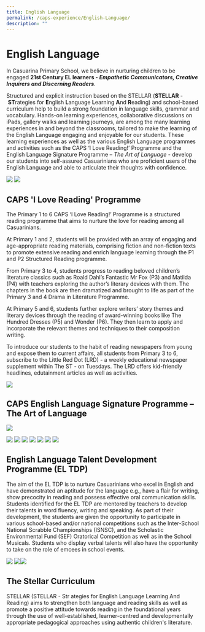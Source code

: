 ```yaml
---
title: English Language
permalink: /caps-experience/English-Language/
description: ""
---
```

English Language
================

In Casuarina Primary School, we believe in nurturing children to be engaged **21st Century EL learners - _Empathetic Communicators, Creative Inquirers and Discerning Readers_**.

  

Structured and explicit instruction based on the STELLAR (**STELLAR** \- **ST**rategies for **E**nglish **L**anguage **L**earning **A**nd **R**eading) and school-based curriculum help to build a strong foundation in language skills, grammar and vocabulary. Hands-on learning experiences, collaborative discussions on iPads, gallery walks and learning journeys, are among the many learning experiences in and beyond the classrooms, tailored to make the learning of the English Language engaging and enjoyable for our students. These learning experiences as well as the various English Language programmes and activities such as the CAPS ‘I Love Reading!’ Programme and the English Language Signature Programme – _The Art of Language_ \- develop our students into self-assured Casuarinians who are proficient users of the English Language and able to articulate their thoughts with confidence.

![](/images/Slide1.jpeg)
![](/images/Slide2.jpeg)

CAPS 'I Love Reading' Programme
-------------------------------

  

The Primary 1 to 6 CAPS ‘I Love Reading!’ Programme is a structured reading programme that aims to nurture the love for reading among all Casuarinians.  

  

At Primary 1 and 2, students will be provided with an array of engaging and age-appropriate reading materials, comprising fiction and non-fiction texts to promote extensive reading and enrich language learning through the P1 and P2 Structured Reading programme.

  

From Primary 3 to 4, students progress to reading beloved children’s literature classics such as Roald Dahl’s Fantastic Mr Fox (P3) and Matilda (P4) with teachers exploring the author’s literary devices with them. The chapters in the book are then dramatized and brought to life as part of the Primary 3 and 4 Drama in Literature Programme.

  

At Primary 5 and 6, students further explore writers’ story themes and literary devices through the reading of award-winning books like The Hundred Dresses (P5) and Wonder (P6). They then learn to apply and incorporate the relevant themes and techniques to their composition writing.

  

To introduce our students to the habit of reading newspapers from young and expose them to current affairs, all students from Primary 3 to 6, subscribe to the Little Red Dot (LRD) - a weekly educational newspaper supplement within The ST - on Tuesdays. The LRD offers kid-friendly headlines, edutainment articles as well as activities.

![](/images/EL%20website%20pic%203.jpeg)

CAPS English Language Signature Programme – The Art of Language
---------------------------------------------------------------

![](/images/Slide3.jpeg)

![](/images/EL%20website%20pic%204.jpeg)
![](/images/Slide4.jpeg)
![](/images/Slide5.jpeg)
![](/images/Slide6.jpeg)
![](/images/Slide7.jpeg)
![](/images/Slide8.jpeg)
![](/images/Slide9.jpeg)

English Language Talent Development Programme (EL TDP)
------------------------------------------------------

  

The aim of the EL TDP is to nurture Casuarinians who excel in English and have demonstrated an aptitude for the language e.g., have a flair for writing, show precocity in reading and possess effective oral communication skills. Students identified for the EL TDP are mentored by teachers to develop their talents in word fluency, writing and speaking. As part of their development, the students are given the opportunity to participate in various school-based and/or national competitions such as the Inter-School National Scrabble Championships (ISNSC), and the Scholastic Environmental Fund (SEF) Oratorical Competition as well as in the School Musicals. Students who display verbal talents will also have the opportunity to take on the role of emcees in school events.

![](/images/Slide10.jpeg)
![](/images/Slide11.jpeg)![](/images/EL%20website%20pic%2010.jpeg)

The Stellar Curriculum
----------------------

  

STELLAR (STELLAR - Str ategies for English Language Learning And Reading) aims to strengthen both language and reading skills as well as promote a positive attitude towards reading in the foundational years through the use of well-established, learner-centred and developmentally appropriate pedagogical approaches using authentic children's literature.
